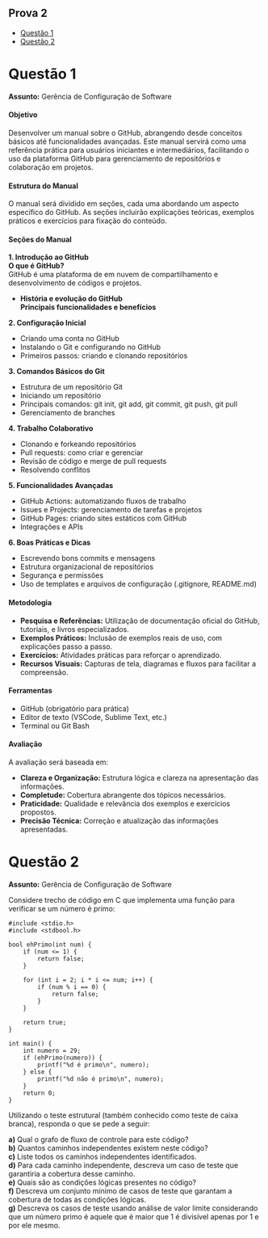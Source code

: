 ## Prova 2
* [Questão 1](#questao1)
* [Questão 2](#questao2)

<a name="questao1"></a>
# Questão 1

**Assunto:** Gerência de Configuração de Software

#### Objetivo
Desenvolver um manual sobre o GitHub, abrangendo desde conceitos básicos até funcionalidades avançadas. Este manual servirá como uma referência prática para usuários iniciantes e intermediários, facilitando o uso da plataforma GitHub para gerenciamento de repositórios e colaboração em projetos.

#### Estrutura do Manual
O manual será dividido em seções, cada uma abordando um aspecto específico do GitHub. As seções incluirão explicações teóricas, exemplos práticos e exercícios para fixação do conteúdo.
#### Seções do Manual

**1. Introdução ao GitHub** <br>
**O que é GitHub?** <br>
GitHub é uma plataforma de em nuvem de compartilhamento e desenvolvimento de códigos e projetos. <br>

* **História e evolução do GitHub** <br>
**Principais funcionalidades e benefícios** <br>

**2. Configuração Inicial**
* Criando uma conta no GitHub
* Instalando o Git e configurando no GitHub
* Primeiros passos: criando e clonando repositórios

**3. Comandos Básicos do Git**
* Estrutura de um repositório Git
* Iniciando um repositório
* Principais comandos: git init, git add, git commit, git push, git pull
* Gerenciamento de branches

**4. Trabalho Colaborativo**
* Clonando e forkeando repositórios
* Pull requests: como criar e gerenciar
* Revisão de código e merge de pull requests
* Resolvendo conflitos

**5. Funcionalidades Avançadas**
* GitHub Actions: automatizando fluxos de trabalho
* Issues e Projects: gerenciamento de tarefas e projetos
* GitHub Pages: criando sites estáticos com GitHub
* Integrações e APIs

**6. Boas Práticas e Dicas**
* Escrevendo bons commits e mensagens
* Estrutura organizacional de repositórios
* Segurança e permissões
* Uso de templates e arquivos de configuração (.gitignore, README.md)

#### Metodologia
* **Pesquisa e Referências:** Utilização de documentação oficial do GitHub, tutoriais, e livros especializados. </br>
* **Exemplos Práticos:** Inclusão de exemplos reais de uso, com explicações passo a passo. </br>
* **Exercícios:** Atividades práticas para reforçar o aprendizado. </br>
* **Recursos Visuais:** Capturas de tela, diagramas e fluxos para facilitar a compreensão. </br>

#### Ferramentas
* GitHub (obrigatório para prática)
* Editor de texto (VSCode, Sublime Text, etc.)
* Terminal ou Git Bash

#### Avaliação
A avaliação será baseada em:
* **Clareza e Organização:** Estrutura lógica e clareza na apresentação das informações. </br>
* **Completude:** Cobertura abrangente dos tópicos necessários. </br>
* **Praticidade:** Qualidade e relevância dos exemplos e exercícios propostos. </br>
* **Precisão Técnica:** Correção e atualização das informações apresentadas. </br>

<a name="questao2"></a>
# Questão 2

**Assunto:** Gerência de Configuração de Software

Considere trecho de código em C que implementa uma função para verificar se um número é primo:

```
#include <stdio.h>
#include <stdbool.h>

bool ehPrimo(int num) {
    if (num <= 1) {
        return false;
    }
    
    for (int i = 2; i * i <= num; i++) {
        if (num % i == 0) {
            return false;
        }
    }
    
    return true;
}

int main() {
    int numero = 29;
    if (ehPrimo(numero)) {
        printf("%d é primo\n", numero);
    } else {
        printf("%d não é primo\n", numero);
    }
    return 0;
}
```

Utilizando o teste estrutural (também conhecido como teste de caixa branca), responda o que se pede a seguir:

**a)** Qual o grafo de fluxo de controle para este código? </br>
**b)** Quantos caminhos independentes existem neste código? </br>
**c)** Liste todos os caminhos independentes identificados. </br>
**d)** Para cada caminho independente, descreva um caso de teste que garantiria a cobertura desse caminho. </br>
**e)** Quais são as condições lógicas presentes no código? </br>
**f)** Descreva um conjunto mínimo de casos de teste que garantam a cobertura de todas as condições lógicas. </br>
**g)** Descreva os casos de teste usando análise de valor limite considerando que um número primo é aquele que é maior que 1 é divisível apenas por 1 e por ele mesmo. </br>

